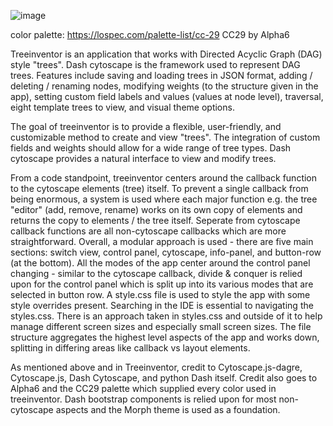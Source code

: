 ![image](https://github.com/user-attachments/assets/6b867a05-a45a-4ad8-914d-57da99e2a98a)

color palette: https://lospec.com/palette-list/cc-29 CC29 by Alpha6

Treeinventor is an application that works with Directed Acyclic Graph (DAG) style "trees". Dash cytoscape is the framework used to represent DAG trees. Features include saving and loading trees in JSON format, adding / deleting / renaming nodes, modifying weights (to the structure given in the app), setting custom field labels and values (values at node level), traversal, eight template trees to view, and visual theme options. 

The goal of treeinventor is to provide a flexible, user-friendly, and customizable method to create and view "trees". The integration of custom fields and weights should allow for a wide range of tree types. Dash cytoscape provides a natural interface to view and modify trees. 

From a code standpoint, treeinventor centers around the callback function to the cytoscape elements (tree) itself. To prevent a single callback from being enormous, a system is used where each major function e.g. the tree "editor" (add, remove, rename) works on its own copy of elements and returns the copy to elements / the tree itself. Seperate from cytoscape callback functions are all non-cytoscape callbacks which are more straightforward. Overall, a modular approach is used - there are five main sections: switch view, control panel, cytoscape, info-panel, and button-row (at the bottom). All the modes of the app center around the control panel changing - similar to the cytoscape callback, divide & conquer is relied upon for the control panel which is split up into its various modes that are selected in button row. A style.css file is used to style the app with some style overrides present. Searching in the IDE is essential to navigating the styles.css. There is an approach taken in styles.css and outside of it to help manage different screen sizes and especially small screen sizes. The file structure aggregates the highest level aspects of the app and works down, splitting in differing areas like callback vs layout elements. 

As mentioned above and in Treeinventor, credit to Cytoscape.js-dagre, Cytoscape.js, Dash Cytoscape, and python Dash itself. Credit also goes to Alpha6 and the CC29 palette which supplied every color used in treeinventor. Dash bootstrap components is relied upon for most non-cytoscape aspects and the Morph theme is used as a foundation.

